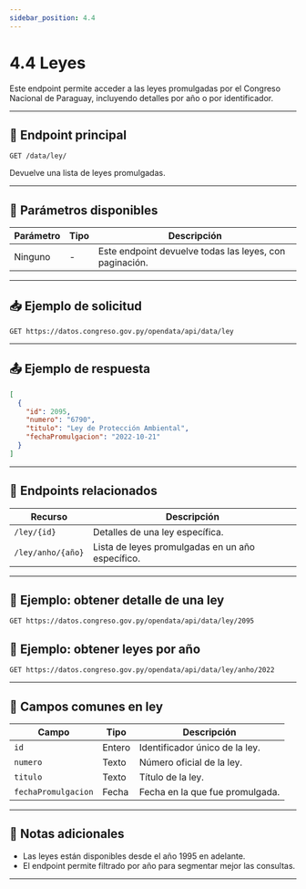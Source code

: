 ```yaml
---
sidebar_position: 4.4
---
```


# 4.4 Leyes

Este endpoint permite acceder a las leyes promulgadas por el Congreso Nacional de Paraguay, incluyendo detalles por año o por identificador.

---

## 📘 Endpoint principal

```
GET /data/ley/
```

Devuelve una lista de leyes promulgadas.

---

## 🔎 Parámetros disponibles

| Parámetro | Tipo   | Descripción                                                  |
| --------- | ------ | ------------------------------------------------------------ |
| Ninguno   | -      | Este endpoint devuelve todas las leyes, con paginación.      |

---

## 📥 Ejemplo de solicitud

```
GET https://datos.congreso.gov.py/opendata/api/data/ley
```

---

## 📤 Ejemplo de respuesta

```json
[
  {
    "id": 2095,
    "numero": "6790",
    "titulo": "Ley de Protección Ambiental",
    "fechaPromulgacion": "2022-10-21"
  }
]
```

---

## 📂 Endpoints relacionados

| Recurso               | Descripción                                       |
|-----------------------|---------------------------------------------------|
| `/ley/{id}`           | Detalles de una ley específica.                   |
| `/ley/anho/{año}`     | Lista de leyes promulgadas en un año específico.  |

---

## 📌 Ejemplo: obtener detalle de una ley

```
GET https://datos.congreso.gov.py/opendata/api/data/ley/2095
```

## 📌 Ejemplo: obtener leyes por año

```
GET https://datos.congreso.gov.py/opendata/api/data/ley/anho/2022
```

---

## 📝 Campos comunes en ley

| Campo              | Tipo   | Descripción                                         |
|--------------------|--------|-----------------------------------------------------|
| `id`               | Entero | Identificador único de la ley.                     |
| `numero`           | Texto  | Número oficial de la ley.                          |
| `titulo`           | Texto  | Título de la ley.                                  |
| `fechaPromulgacion`| Fecha  | Fecha en la que fue promulgada.                    |

---

## 🚨 Notas adicionales

- Las leyes están disponibles desde el año 1995 en adelante.
- El endpoint permite filtrado por año para segmentar mejor las consultas.

---
